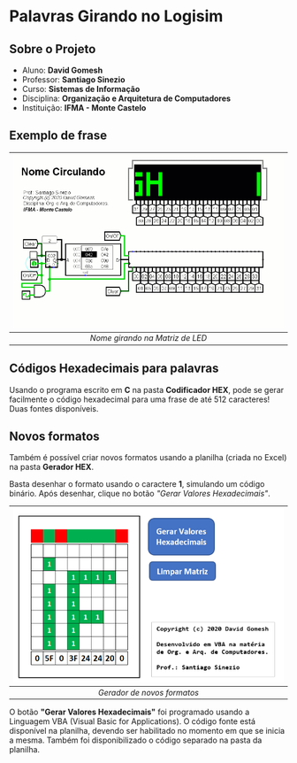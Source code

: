 # Palavras Girando no Logisim

## Sobre o Projeto

- Aluno: **David Gomesh**
- Professor: **Santiago Sinezio**
- Curso: **Sistemas de Informação**
- Disciplina: **Organização e Arquitetura de Computadores**
- Instituição: **IFMA - Monte Castelo**

## Exemplo de frase

| <img src="media/nome-girando.gif" width="500" title="Nome girando na Matriz de LED" alt="Nome girando na Matriz de LED"> |
| :-: |
| *Nome girando na Matriz de LED* |

## Códigos Hexadecimais para palavras

Usando o programa escrito em **C** na pasta **Codificador HEX**, pode se gerar facilmente o código hexadecimal para uma frase de até 512 caracteres! Duas fontes disponíveis.

## Novos formatos

Também é possível criar novos formatos usando a planilha (criada no Excel) na pasta **Gerador HEX**. 

Basta desenhar o formato usando o caractere **1**, simulando um código binário. Após desenhar, clique no botão *"Gerar Valores Hexadecimais"*.

| <img src="media/gerador-hexadecimal-10x10.png" width="500" title="Gerador de novos formatos" alt="Gerador de novos formatos"> |
| :-: |
| *Gerador de novos formatos* |

O botão **"Gerar Valores Hexadecimais"** foi programado usando a Linguagem VBA (Visual Basic for Applications). O código fonte está disponível na planilha, devendo ser habilitado no momento em que se inicia a mesma. Também foi disponibilizado o código separado na pasta da planilha.
